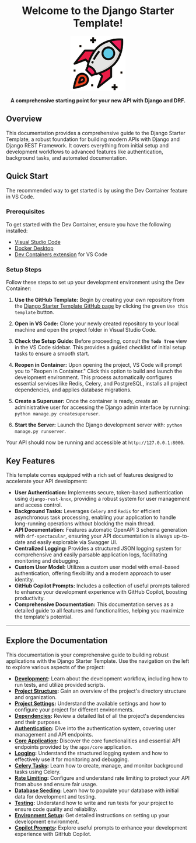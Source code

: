 <h1 align="center">Welcome to the Django Starter Template!</h1>

<p align="center">
  <img src="assets/logo.png" alt="Django Starter Template Logo" width="150"/>
</p>

<p align="center">
  <strong>A comprehensive starting point for your new API with Django and DRF.</strong>
</p>

## Overview

This documentation provides a comprehensive guide to the Django Starter Template, a robust foundation for building modern APIs with Django and Django REST Framework. It covers everything from initial setup and development workflows to advanced features like authentication, background tasks, and automated documentation.

## Quick Start

The recommended way to get started is by using the Dev Container feature in VS Code.

### Prerequisites

To get started with the Dev Container, ensure you have the following installed:

*   [Visual Studio Code](https://code.visualstudio.com/)
*   [Docker Desktop](https://www.docker.com/products/docker-desktop/)
*   [Dev Containers extension](https://marketplace.visualstudio.com/items?itemName=ms-vscode-remote.remote-containers) for VS Code

### Setup Steps

Follow these steps to set up your development environment using the Dev Container:

1.  **Use the GitHub Template:** Begin by creating your own repository from the [Django Starter Template GitHub page](https://github.com/wilfredinni/django-starter-template) by clicking the green `Use this template` button.

2.  **Open in VS Code:** Clone your newly created repository to your local machine and open the project folder in Visual Studio Code.

3.  **Check the Setup Guide:** Before proceeding, consult the **`Todo Tree`** view in the VS Code sidebar. This provides a guided checklist of initial setup tasks to ensure a smooth start.

4.  **Reopen in Container:** Upon opening the project, VS Code will prompt you to "Reopen in Container." Click this option to build and launch the development environment. This process automatically configures essential services like Redis, Celery, and PostgreSQL, installs all project dependencies, and applies database migrations.

5.  **Create a Superuser:** Once the container is ready, create an administrative user for accessing the Django admin interface by running: `python manage.py createsuperuser`.

6.  **Start the Server:** Launch the Django development server with: `python manage.py runserver`.

Your API should now be running and accessible at `http://127.0.0.1:8000`.

## Key Features

This template comes equipped with a rich set of features designed to accelerate your API development:

*   **User Authentication:** Implements secure, token-based authentication using `django-rest-knox`, providing a robust system for user management and access control.
*   **Background Tasks:** Leverages `Celery` and `Redis` for efficient asynchronous task processing, enabling your application to handle long-running operations without blocking the main thread.
*   **API Documentation:** Features automatic OpenAPI 3 schema generation with `drf-spectacular`, ensuring your API documentation is always up-to-date and easily explorable via Swagger UI.
*   **Centralized Logging:** Provides a structured JSON logging system for comprehensive and easily parsable application logs, facilitating monitoring and debugging.
*   **Custom User Model:** Utilizes a custom user model with email-based authentication, offering flexibility and a modern approach to user identity.
*   **GitHub Copilot Prompts:** Includes a collection of useful prompts tailored to enhance your development experience with GitHub Copilot, boosting productivity.
*   **Comprehensive Documentation:** This documentation serves as a detailed guide to all features and functionalities, helping you maximize the template's potential.

---

## Explore the Documentation

This documentation is your comprehensive guide to building robust applications with the Django Starter Template. Use the navigation on the left to explore various aspects of the project:

*   **[Development](development.md):** Learn about the development workflow, including how to run tests, and utilize provided scripts.
*   **[Project Structure](project_structure.md):** Gain an overview of the project's directory structure and organization.
*   **[Project Settings](settings.md):** Understand the available settings and how to configure your project for different environments.
*   **[Dependencies](dependencies.md):** Review a detailed list of all the project's dependencies and their purposes.
*   **[Authentication](authentication.md):** Dive into the authentication system, covering user management and API endpoints.
*   **[Core Application](core_endpoints.md):** Discover the core functionalities and essential API endpoints provided by the `apps/core` application.
*   **[Logging](logging.md):** Understand the structured logging system and how to effectively use it for monitoring and debugging.
*   **[Celery Tasks](tasks.md):** Learn how to create, manage, and monitor background tasks using Celery.
*   **[Rate Limiting](rate_limiting.md):** Configure and understand rate limiting to protect your API from abuse and ensure fair usage.
*   **[Database Seeding](database_seeding.md):** Learn how to populate your database with initial data for development and testing.
*   **[Testing](testing.md):** Understand how to write and run tests for your project to ensure code quality and reliability.
*   **[Environment Setup](environment_setup.md):** Get detailed instructions on setting up your development environment.
*   **[Copilot Prompts](copilot_prompts.md):** Explore useful prompts to enhance your development experience with GitHub Copilot.
